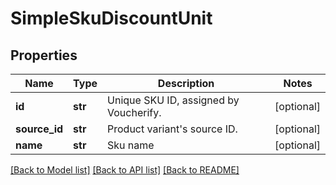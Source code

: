 # SimpleSkuDiscountUnit


## Properties
Name | Type | Description | Notes
------------ | ------------- | ------------- | -------------
**id** | **str** | Unique SKU ID, assigned by Voucherify. | [optional] 
**source_id** | **str** | Product variant&#39;s source ID. | [optional] 
**name** | **str** | Sku name | [optional] 

[[Back to Model list]](../README.md#documentation-for-models) [[Back to API list]](../README.md#documentation-for-api-endpoints) [[Back to README]](../README.md)


